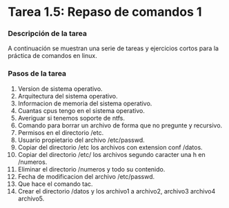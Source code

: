 # **Tarea 1.5: Repaso de comandos 1**

### **Descripción de la tarea**

A continuación se muestran una serie de tareas y ejercicios cortos para la práctica de comandos en linux.

### **Pasos de la tarea**

1. Version de sistema operativo.
2. Arquitectura del sistema operativo.
3. Informacion de memoria del sistema operativo.
4. Cuantas cpus tengo en el sistema operativo.
5. Averiguar si tenemos soporte de ntfs.
6. Comando para borrar un archivo de forma que no pregunte y recursivo.
7. Permisos en el directorio /etc.
8. Usuario propietario del archivo /etc/passwd.
9. Copiar del directorio /etc los archivos con extension conf /datos.
10. Copiar del directorio /etc/ los archivos segundo caracter una h en /numeros.
11. Eliminar el directorio /numeros y todo su contenido.
12. Fecha de modificacion del archivo /etc/passwd.
13. Que hace el comando tac.
14. Crear el directorio /datos y los archivo1 a archivo2, archivo3 archivo4 archivo5.
